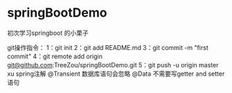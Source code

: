 # springBootDemo
初次学习springboot 的小栗子

git操作指令：
1：git init 
2：git add README.md 
3：git commit -m "first commit" 
4：git remote add origin git@github.com:TreeZou/springBootDemo.git 
5：git push -u origin master 
xu
spring注解
@Transient 数据库语句会忽略
@Data 不需要写getter and setter语句